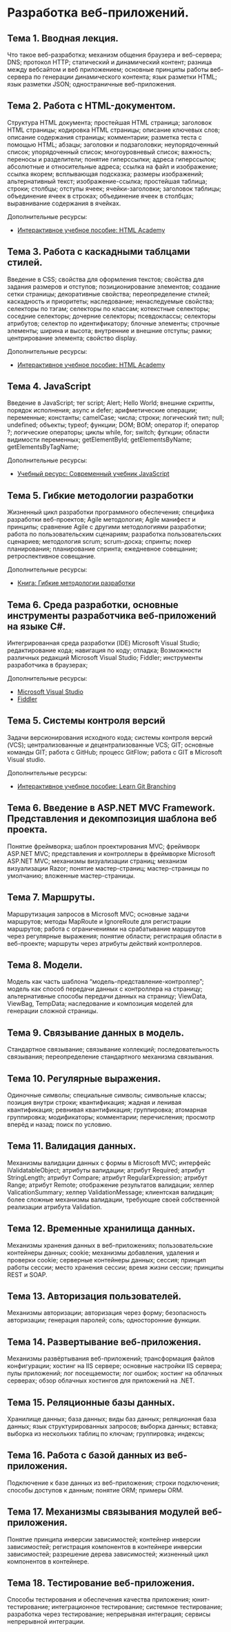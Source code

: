 # Разработка веб-приложений. #
## Тема 1. Вводная лекция. ##
Что такое веб-разработка; механизм общения браузера и веб-сервера; DNS; протокол HTTP; статический и динамический контент; разница между вебсайтом и веб приложением; основные принципы работы веб-сервера по генерации динамического контента; язык разметки HTML; язык разметки JSON; одностраничные веб-приложения.

## Тема 2. Работа с HTML-документом. ##
Структура HTML документа; простейшая HTML страница; заголовок HTML страницы; кодировка HTML страницы; описание ключевых слов; описание содержания страницы; комментарии; разметка теста с помощью HTML; абзацы; заголовки и подзаголовки; неупорядоченный список; упорядоченный список; многоуровневый список; важность; переносы и разделители; понятие гиперссылки; адреса гиперссылок; абсолютные и относительные адреса; ссылка на файл и изображение; ссылка якорем; всплывающая подсказка; размеры изображений; альтернативный текст; изображение-ссылка; простейшая таблица; строки; столбцы; отступы ячеек; ячейки-заголовки; заголовок таблицы; объединение ячеек в строках; объединение ячеек в столбцах; выравнивание содержания в ячейках. 

Дополнительные ресурсы:

* [Интерактивное учебное пособие: HTML Academy](https://htmlacademy.ru/courses)

## Тема 3. Работа с каскадными таблцами стилей. ##
Введение в CSS; свойства для оформления текстов; свойства для задания размеров и отступов; позиционирование элементов; создание сетки страницы; декоративные свойства; переопределение стилей; каскадность и приоритеты; наследование; ненаследуемые свойства; селекторы по тэгам; селекторы по классам; котекстные селекторы; соседние селекторы; дочерние селекторы; псевдоклассы; селекторы атрибутов; селектор по идентификатору; блочные элементы; строчные элементы; ширина и высота; внутренние и внешние отступы; рамки; центрирование элемента; свойство display.

Дополнительные ресурсы:

* [Интерактивное учебное пособие: HTML Academy](https://htmlacademy.ru/courses)

## Тема 4. JavaScript ##
Введение в JavaScript; тег script; Alert; Hello World; внешние скрипты, порядок исполнения; async и defer; арифметические операции; переменные; константы; camelCase; числа; строки; логический тип; null; undefined; объекты; typeof; функции; DOM; BOM; оператор if; оператор ?; логические операторы; циклы while, for; switch; фугкции; области видимости переменных; getElementById; getElementsByName; getElementsByTagName; 

Дополнительные ресурсы:

* [Учебный ресурс: Современный учебник JavaScript](https://learn.javascript.ru)

## Тема 5. Гибкие методологии разработки ##
Жизненный цикл разработки программного обеспечения; специфика разработки веб-проектов; Agile методология; Agile манифест и принципы; сравнение Agile с другими методологиями разработки; работа по пользовательским сценариям; разработка пользовательских сценариев; методология scrum; scrum-доска; спринты; покер планирования; планирование спринта; ежедневное совещание; ретроспективное совещание.

Дополнительные ресурсы:

* [Книга: Гибкие методологии разработки](http://iskyweb.com/books/flagile.pdf)

## Тема 6. Среда разработки, основные инструменты разработчика веб-приложений на языке C#.
Интегрированная среда разработки (IDE) Microsoft Visual Studio; редактирование кода; навигация по коду; отладка; Возможности различных редакций Microsoft Visual Studio; Fiddler; инструменты разработчика в браузерах;

Дополнительные ресурсы:

* [Microsoft Visual Studio](https://www.visualstudio.com/ru-ru/visual-studio-homepage-vs.aspx)
* [Fiddler](http://www.telerik.com/fiddler)

## Тема 5. Системы контроля версий
Задачи версионирования исходного кода; системы контроля версий (VCS); централизованные и децентрализованные VCS; GIT; основные команды GIT; работа с GitHub; процесс GitFlow; работа с GIT в Microsoft Visual studio.

Дополнительные ресурсы:

* [Интерактивное учебное пособие: Learn Git Branching](http://pcottle.github.io/learnGitBranching)

## Тема 6. Введение в ASP.NET MVC Framework. Представления и декомпозиция шаблона веб проекта.
Понятие фреймворка; шаблон проектирования MVC; фреймворк ASP.NET MVC; представления и контроллеры в фреймворке Microsoft ASP.NET MVC; механизмы визуализации страниц; механизм визуализации Razor; понятие мастер-страниц; мастер-страницы по умолчанию; вложенные мастер-страницы.  

## Тема 7. Маршруты.
Маршрутизация запросов в Microsoft MVC; основные задачи маршрутов; методы MapRoute и IgnoreRoute для регистрации маршрутов; работа с ограничениями на срабатывание маршрутов через регулярные выражения; понятие области; регистрация области в веб-проекте; маршруты через атрибуты действий контроллеров. 

## Тема 8. Модели.
Модель как часть шаблона “модель-представление-контроллер”; модель как способ передачи данных с контроллера на страницу; альтернативные способы передачи данных на страницу; ViewData, ViewBag, TempData; наследование и композиция моделей для генерации сложной страницы.  

## Тема 9. Связывание данных в модель.
Стандартное связывание; связывание коллекций; последовательность связывания; переопределение стандартного механизма связывания. 

## Тема 10. Регулярные выражения.
Одиночные символы; специальные символы; символьные классы; позиция внутри строки; квантификация; жадная и ленивая квантификация; ревнивая квантификация; группировка; атомарная группировка; модификаторы; комментарии; перечисления; просмотр вперёд и назад; поиск по условию. 

## Тема 11. Валидация данных.
Механизмы валидации данных с формы в Microsoft MVC; интерфейс IValidatableObject; атрибуты валидации; атрибут Required; атрибут StringLength; атрибут Compare; атрибут RegularExpression; атрибут Range; атрибут Remote; отображение результатов валидации; хелпер ValicationSummary; хелпер ValidationMessage; клиентская валидация; более сложные механизмы валидации, требующие своей собственной реализации атрибута Validation.  

## Тема 12. Временные хранилища данных.
Механизмы хранения данных в веб-приложениях; пользовательские контейнеры данных; сookie; механизмы добавления, удаления и проверки cookie; серверные контейнеры данных; сессия; принцип работы сессии; место хранения сессии; время жизни сессии; принципы REST и SOAP.  

## Тема 13. Авторизация пользователей.
Механизмы авторизации; авторизация через форму; безопасность авторизации; генерация паролей; соль; односторонние функции. 

## Тема 14. Развертывание веб-приложения.
Механизмы развёртывания веб-приложений; трансформация файлов конфигурации; хостинг на IIS сервере; основные настройки IIS сервера; пулы приложений; лог посещаемости; лог ошибок; хостинг на облачных серверах; обзор облачных хостингов для приложений на .NET. 

## Тема 15. Реляционные базы данных.
Хранилище данных; база данных; виды баз данных; реляционная база данных; язык структурированных запросов; выборка данных; вставка; выборка из нескольких таблиц по ключам; группировка; индексы;

## Тема 16. Работа с базой данных из веб-приложения.
Подключение к базе данных из веб-приложения; строки подключения; способы доступов к данным; понятие ORM; примеры ORM.

## Тема 17. Механизмы связывания модулей веб-приложения.
Понятие принципа инверсии зависимостей; контейнер инверсии зависимостей; регистрация компонентов в контейнере инверсии зависимостей; разрешение дерева зависимостей; жизненный цикл компонентов в контейнере. 

## Тема 18. Тестирование веб-приложения.
Способы тестирования и обеспечения качества приложения; юнит-тестирование; интеграционное тестирование; системное тестирование; разработка через тестирование; непрерывная интеграция; сервисы непрерывной интеграции.


